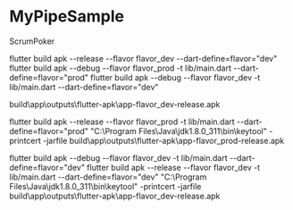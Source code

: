 # MyPipeSample
ScrumPoker

flutter build apk --release --flavor flavor_dev --dart-define=flavor="dev"
flutter build apk --debug --flavor flavor_prod -t lib/main.dart --dart-define=flavor="prod"
flutter build apk --debug --flavor flavor_dev -t lib/main.dart --dart-define=flavor="dev" 

build\app\outputs\flutter-apk\app-flavor_dev-release.apk


flutter build apk --release  --flavor flavor_prod -t lib/main.dart --dart-define=flavor="prod"
"C:\Program Files\Java\jdk1.8.0_311\bin\keytool" -printcert -jarfile build\app\outputs\flutter-apk\app-flavor_prod-release.apk


flutter build apk --debug  --flavor flavor_dev -t lib/main.dart --dart-define=flavor="dev"
flutter build apk --release  --flavor flavor_dev -t lib/main.dart --dart-define=flavor="dev"
"C:\Program Files\Java\jdk1.8.0_311\bin\keytool" -printcert -jarfile build\app\outputs\flutter-apk\app-flavor_dev-release.apk